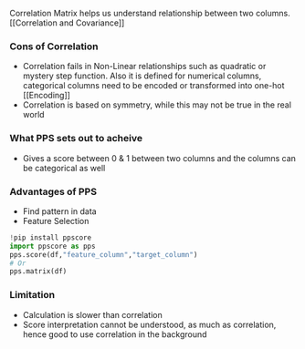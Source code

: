 Correlation Matrix helps us understand relationship between two columns. [[Correlation and Covariance]]

### Cons of Correlation
- Correlation fails in Non-Linear relationships such as quadratic or mystery step function. Also it is defined for numerical columns, categorical columns need to be encoded or transformed into one-hot [[Encoding]]
- Correlation is based on symmetry, while this may not be true in the real world

### What PPS sets out to acheive
- Gives a score between 0 & 1 between two columns and the columns can be categorical as well

### Advantages of PPS
- Find pattern in data
- Feature Selection


```py
!pip install ppscore
import ppscore as pps
pps.score(df,"feature_column","target_column")
# Or
pps.matrix(df)
```


### Limitation
- Calculation is slower than correlation
- Score interpretation cannot be understood, as much as correlation, hence good to use correlation in the background